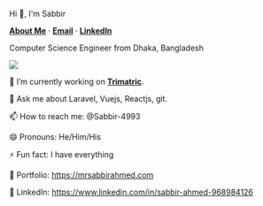Hi 👋, I'm Sabbir

[**About Me**]([https://www.mrsabbirahmed.com]) · [**Email**](mailto:sabbir5795@gmail.com) · [**LinkedIn**](https://www.linkedin.com/in/sabbir-ahmed-968984126)

Computer Science Engineer from Dhaka, Bangladesh

![](https://komarev.com/ghpvc/?username=Sabbir-4993&label=PROFILE+VIEWS)


🔭 I’m currently working on [**Trimatric**](https://trimatric.com).

💬 Ask me about Laravel, Vuejs, Reactjs, git.

📫 How to reach me: @Sabbir-4993

😄 Pronouns: He/Him/His

⚡ Fun fact: I have everything 

🎨 Portfolio: https://mrsabbirahmed.com

💼 LinkedIn: https://www.linkedin.com/in/sabbir-ahmed-968984126
